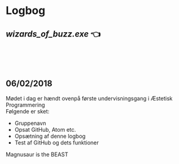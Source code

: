 # Logbog
## *wizards_of_buzz.exe* :point_left:
</br>
</br>
</br>

## 06/02/2018

Mødet i dag er hændt ovenpå første undervisningsgang i Æstetisk Programmering </br>
Følgende er sket:
* Gruppenavn
* Opsat GitHub, Atom etc.
* Opsætning af denne logbog
* Test af GitHub og dets funktioner

Magnusaur is the BEAST
